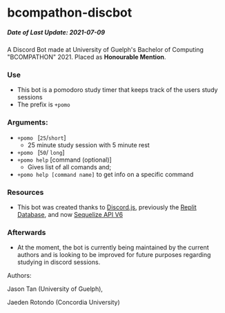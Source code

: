 # bcompathon-discbot
##### Date of Last Update: 2021-07-09

A Discord Bot made at University of Guelph's Bachelor of Computing "BCOMPATHON" 2021. Placed as **Honourable Mention**. 

### Use 
- This bot is a pomodoro study timer that keeps track of the users study sessions
- The prefix is `+pomo `
### Arguments: 
- `+pomo ` [`25`/`short`]
  - 25 minute study session with 5 minute rest
- `+pomo ` [`50`/ `long`]
- `+pomo help` [command (optional)]
  - Gives list of all comands and;
- `+pomo help [command name]` to get info on a specific command

### Resources
- This bot was created thanks to [Discord.js](https://discord.js.org/#/), previously the [Replit Database](https://docs.replit.com/misc/database), and now [Sequelize API V6](https://sequelize.org/)

### Afterwards
- At the moment, the bot is currently being maintained by the current authors and is looking to be improved for future purposes regarding studying in discord sessions.

Authors: 

Jason Tan (University of Guelph), 

Jaeden Rotondo (Concordia University)